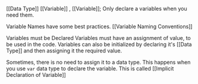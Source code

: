 [[Data Type]] [[Variable]] , [[Variable]];
Only declare a variables when you need them.

Variable Names have some best practices. [[Variable Naming Conventions]]


Variables must be Declared
Variables must have an assignment of value, to be used in the code.
Variables can also be initialized by declaring it's [[Data Type]] and then assigning it the required value.

Sometimes, there is no need to assign it to a data type. This happens when you use `var` data type to declare the variable. This is called [[Implicit Declaration of Variable]]